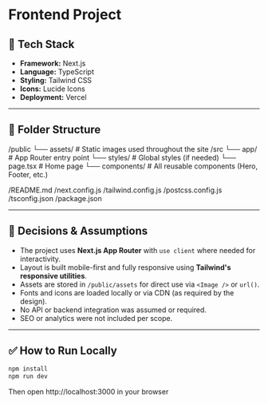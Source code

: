 # Frontend Project

## 🚀 Tech Stack

- **Framework:** Next.js
- **Language:** TypeScript
- **Styling:** Tailwind CSS
- **Icons:** Lucide Icons
- **Deployment:** Vercel

---

## 📁 Folder Structure
/public
└── assets/ # Static images used throughout the site
/src
└── app/ # App Router entry point
     └── styles/ # Global styles (if needed)
     └── page.tsx # Home page
└── components/ # All reusable components (Hero, Footer, etc.)

/README.md
/next.config.js
/tailwind.config.js
/postcss.config.js
/tsconfig.json
/package.json


---

## 🧠 Decisions & Assumptions

- The project uses **Next.js App Router** with `use client` where needed for interactivity.
- Layout is built mobile-first and fully responsive using **Tailwind's responsive utilities**.
- Assets are stored in `/public/assets` for direct use via `<Image />` or `url()`.
- Fonts and icons are loaded locally or via CDN (as required by the design).
- No API or backend integration was assumed or required.
- SEO or analytics were not included per scope.

---

## ✅ How to Run Locally

```bash
npm install
npm run dev

```
Then open http://localhost:3000 in your browser

